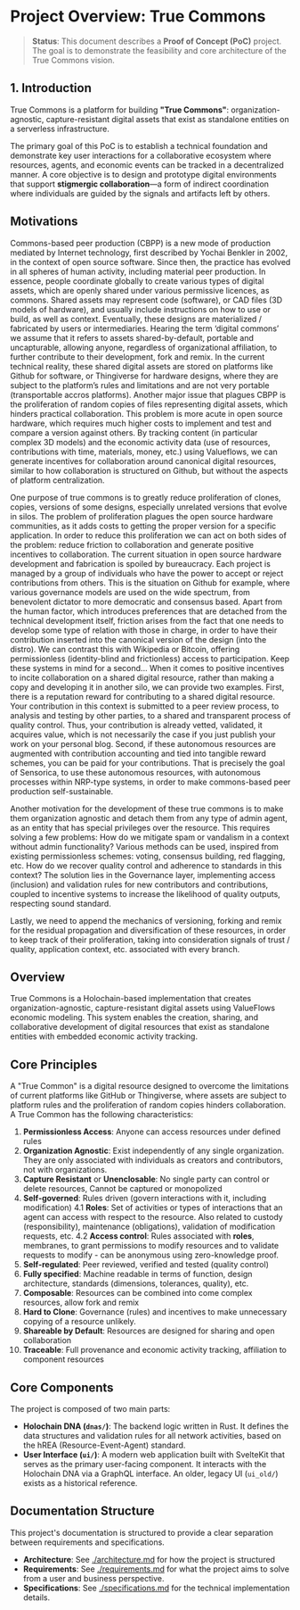 # Project Overview: True Commons

> **Status**: This document describes a **Proof of Concept (PoC)** project. The goal is to demonstrate the feasibility and core architecture of the True Commons vision.

## 1. Introduction

True Commons is a platform for building **"True Commons"**: organization-agnostic, capture-resistant digital assets that exist as standalone entities on a serverless infrastructure.

The primary goal of this PoC is to establish a technical foundation and demonstrate key user interactions for a collaborative ecosystem where resources, agents, and economic events can be tracked in a decentralized manner. A core objective is to design and prototype digital environments that support **stigmergic collaboration**—a form of indirect coordination where individuals are guided by the signals and artifacts left by others.

## Motivations

Commons-based peer production (CBPP) is a new mode of production mediated by Internet technology, first described by Yochai Benkler in 2002, in the context of open source software. Since then, the practice has evolved in all spheres of human activity, including material peer production. In essence, people coordinate globally to create various types of digital assets, which are openly shared under various permissive licences, as commons. Shared assets may represent code (software), or CAD files (3D models of hardware), and usually include instructions on how to use or build, as well as context. Eventually, these designs are materialized / fabricated by users or intermediaries. 
Hearing the term ‘digital commons’ we assume that it refers to assets shared-by-default, portable and uncapturable, allowing anyone, regardless of organizational affiliation, to further contribute to their development, fork and remix. In the current technical reality, these shared digital assets are stored on platforms like Github for software, or Thingiverse for hardware designs, where they are subject to the platform’s rules and limitations and are not very portable (transportable accros platforms). Another major issue that plagues CBPP is the proliferation of random copies of files representing digital assets, which hinders practical collaboration. This problem is more acute in open source hardware, which requires much higher costs to implement and test and compare a version against others.
By tracking content (in particular complex 3D models) and the economic activity data (use of resources, contributions with time, materials, money, etc.) using Valueflows, we can generate incentives for collaboration around canonical digital resources, similar to how collaboration is structured on Github, but without the aspects of platform centralization.

One purpose of true commons is to greatly reduce proliferation of clones, copies, versions of some designs, especially unrelated versions that evolve in silos. The problem of proliferation plagues the open source hardware communities, as it adds costs to getting the proper version for a specific application. In order to reduce this proliferation we can act on both sides of the problem: reduce friction to collaboration and generate positive incentives to collaboration. The current situation in open source hardware development and fabrication is spoiled by bureaucracy. Each project is managed by a group of individuals who have the power to accept or reject contributions from others. This is the situation on Github for example, where various governance models are used on the wide spectrum, from benevolent dictator to more democratic and consensus based. Apart from the human factor, which introduces preferences that are detached from the technical development itself, friction arises from the fact that one needs to develop some type of relation with those in charge, in order to have their contribution inserted into the canonical version of the design (into the distro). We can contrast this with Wikipedia or Bitcoin, offering permissionless (identity-blind and frictionless) access to participation. Keep these systems in mind for a second... When it comes to positive incentives to incite collaboration on a shared digital resource, rather than making a copy and developing it in another silo, we can provide two examples. First, there is a reputation reward for contributing to a shared digital resource. Your contribution in this context is submitted to a peer review process, to analysis and testing by other parties, to a shared and transparent process of quality control. Thus, your contribution is already vetted, validated, it acquires value, which is not necessarily the case if you just publish your work on your personal blog. Second, if these autonomous resources are augmented with contribution accounting and tied into tangible reward schemes, you can be paid for your contributions. That is precisely the goal of Sensorica, to use these autonomous resources, with autonomous processes within NRP-type systems, in order to make commons-based peer production self-sustainable. 

Another motivation for the development of these true commons is to make them organization agnostic and detach them from any type of admin agent, as an entity that has special privileges over the resource. This requires solving a few problems: 
How do we mitigate spam or vandalism in a context without admin functionality? Various methods can be used, inspired from existing permissionless schemes: voting, consensus building, red flagging, etc. 
How do we recover quality control and adherence to standards in this context? The solution lies in the Governance layer, implementing access (inclusion) and validation rules for new contributors and contributions, coupled to incentive systems to increase the likelihood of quality outputs, respecting sound standard. 

Lastly, we need to append the mechanics of versioning, forking and remix for the residual propagation and diversification of these resources, in order to keep track of their proliferation, taking into consideration signals of trust / quality, application context, etc. associated with every branch. 

## Overview

True Commons is a Holochain-based implementation that creates organization-agnostic, capture-resistant digital assets using ValueFlows economic modeling. This system enables the creation, sharing, and collaborative development of digital resources that exist as standalone entities with embedded economic activity tracking.

## Core Principles
A "True Common" is a digital resource designed to overcome the limitations of current platforms like GitHub or Thingiverse, where assets are subject to platform rules and the proliferation of random copies hinders collaboration. A True Common has the following characteristics:

1. **Permissionless Access**: Anyone can access resources under defined rules
2. **Organization Agnostic**: Exist independently of any single organization. They are only associated with individuals as creators and contributors, not with organizations.
3. **Capture Resistant** or **Unenclosable**: No single party can control or delete resources, Cannot be captured or monopolized
4. **Self-governed**: Rules driven (govern interactions with it, including modification)
4.1 **Roles**: Set of activities or types of interactions that an agent can access with respect to the resource. Also related to custody (responsibility), maintenance (obligations), validation of modification requests, etc.
4.2 **Access control**: Rules associated with **roles**, membranes, to grant permissions to modify resources and to validate requests to modify - can be anonymous using zero-knowledge proof.
5. **Self-regulated**: Peer reviewed, verified and tested (quality control)
6. **Fully specified**: Machine readable in terms of function, design architecture, standards (dimensions, tolerances, quality), etc.
7. **Composable**: Resources can be combined into come complex resources, allow fork and remix
6. **Hard to Clone**: Governance (rules) and incentives to make unnecessary copying of a resource unlikely.
7. **Shareable by Default**: Resources are designed for sharing and open collaboration
9. **Traceable**: Full provenance and economic activity tracking, affiliation to component resources 


## Core Components

The project is composed of two main parts:

-   **Holochain DNA (`dnas/`)**: The backend logic written in Rust. It defines the data structures and validation rules for all network activities, based on the hREA (Resource-Event-Agent) standard.
-   **User Interface (`ui/`)**: A modern web application built with SvelteKit that serves as the primary user-facing component. It interacts with the Holochain DNA via a GraphQL interface. An older, legacy UI (`ui_old/`) exists as a historical reference.


## Documentation Structure

This project's documentation is structured to provide a clear separation between requirements and specifications.

-   **Architecture**: See [./architecture.md](./architecture.md) for how the project is structured
-   **Requirements**: See [./requirements.md](./requirements.md) for what the project aims to solve from a user and business perspective.
-   **Specifications**: See [./specifications.md](./specifications.md) for the technical implementation details.